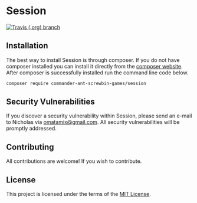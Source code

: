 # Session

[![Travis (.org) branch](https://img.shields.io/travis/Kooser6/Session/master.svg)](https://travis-ci.org/Kooser6/Session)

## Installation

The best way to install Session is through composer. If you do not have composer installed you can install it directly from the [composer website](https://getcomposer.org/). After composer is successfully installed run the command line code below.

```sh
composer require commander-ant-screwbin-games/session
```

## Security Vulnerabilities

If you discover a security vulnerability within Session, please send an e-mail to Nicholas via [omatamix@gmail.com](mailto:omatamix@gmail.com). All security vulnerabilities will be promptly addressed.

## Contributing

All contributions are welcome! If you wish to contribute.

## License

This project is licensed under the terms of the [MIT License](https://opensource.org/licenses/MIT).
